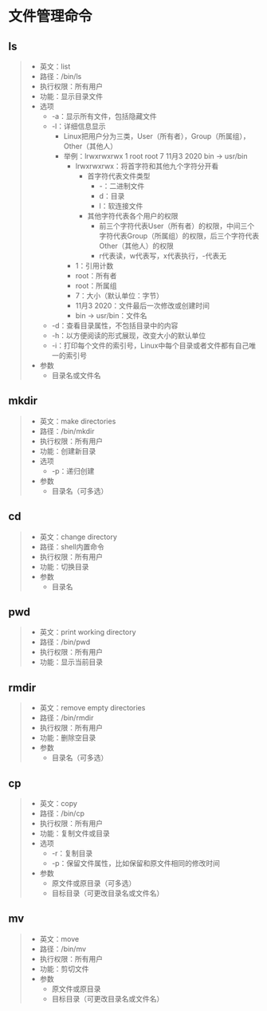 # 文件管理命令

## ls

>- 英文：list
>- 路径：/bin/ls
>- 执行权限：所有用户
>- 功能：显示目录文件
>- 选项
>   - -a：显示所有文件，包括隐藏文件
>   - -l：详细信息显示
>     - Linux把用户分为三类，User（所有者），Group（所属组），Other（其他人）
>     - 举例：lrwxrwxrwx  1  root  root  7  11月3 2020  bin -> usr/bin
>       - lrwxrwxrwx：将首字符和其他九个字符分开看
>         - 首字符代表文件类型
>           - -：二进制文件
>           - d：目录
>           - l：软连接文件
>         - 其他字符代表各个用户的权限
>           - 前三个字符代表User（所有者）的权限，中间三个字符代表Group（所属组）的权限，后三个字符代表Other（其他人）的权限
>           - r代表读，w代表写，x代表执行，-代表无
>       - 1：引用计数
>       - root：所有者
>       - root：所属组
>       - 7：大小（默认单位：字节）
>       - 11月3 2020：文件最后一次修改或创建时间
>       - bin -> usr/bin：文件名
>   - -d：查看目录属性，不包括目录中的内容
>   - -h：以方便阅读的形式展现，改变大小的默认单位
>   - -i：打印每个文件的索引号，Linux中每个目录或者文件都有自己唯一的索引号
>- 参数
>   - 目录名或文件名

## mkdir

>- 英文：make directories
>- 路径：/bin/mkdir
>- 执行权限：所有用户
>- 功能：创建新目录
>- 选项
>   - -p：递归创建
>- 参数
>   - 目录名（可多选）

## cd

>- 英文：change directory
>- 路径：shell内置命令
>- 执行权限：所有用户
>- 功能：切换目录
>- 参数
>   - 目录名

## pwd

>- 英文：print working directory
>- 路径：/bin/pwd
>- 执行权限：所有用户
>- 功能：显示当前目录

## rmdir

>- 英文：remove empty directories
>- 路径：/bin/rmdir
>- 执行权限：所有用户
>- 功能：删除空目录
>- 参数
>   - 目录名（可多选）

## cp

>- 英文：copy
>- 路径：/bin/cp
>- 执行权限：所有用户
>- 功能：复制文件或目录
>- 选项
>   - -r：复制目录
>   - -p：保留文件属性，比如保留和原文件相同的修改时间
>- 参数
>   - 原文件或原目录（可多选）
>   - 目标目录（可更改目录名或文件名）

## mv

>- 英文：move
>- 路径：/bin/mv
>- 执行权限：所有用户
>- 功能：剪切文件
>- 参数
>   - 原文件或原目录
>   - 目标目录（可更改目录名或文件名）
